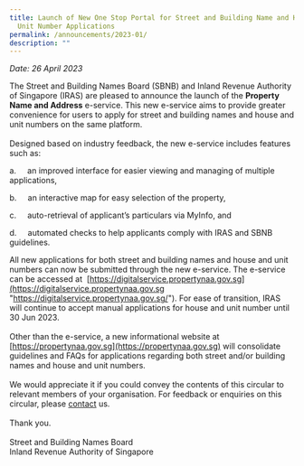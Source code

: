 ```yaml
---
title: Launch of New One Stop Portal for Street and Building Name and House and
  Unit Number Applications
permalink: /announcements/2023-01/
description: ""
---
```

<i>Date: 26 April 2023</i>

The Street and Building Names Board (SBNB) and Inland Revenue Authority of Singapore (IRAS) are pleased to announce the launch of the **Property Name and Address**  e-service. This new e-service aims to provide greater convenience for users to apply for street and building names and house and unit numbers on the same platform.<br>
<br>
Designed based on industry feedback, the new e-service includes features such as:

a.&nbsp;&nbsp;&nbsp;&nbsp; an improved interface for easier viewing and managing of multiple applications,

b.&nbsp;&nbsp;&nbsp;&nbsp; an interactive map for easy selection of the property,

c.&nbsp;&nbsp;&nbsp;&nbsp; auto-retrieval of applicant’s particulars via MyInfo, and

d.&nbsp;&nbsp;&nbsp;&nbsp; automated checks to help applicants comply with IRAS and SBNB guidelines.<br>

All new applications for both street and building names and house and unit numbers can now be submitted through the new e-service. The e-service can be accessed at &nbsp;[https://digitalservice.propertynaa.gov.sg](https://digitalservice.propertynaa.gov.sg "https://digitalservice.propertynaa.gov.sg/"). For ease of transition, IRAS will continue to accept manual applications for house and unit number until 30 Jun 2023.<br>
<br>
Other than the e-service, a new informational website at [https://propertynaa.gov.sg](https://propertynaa.gov.sg) will consolidate guidelines and FAQs for applications regarding both street and/or building names and house and unit numbers.<br>
<br>
We would appreciate it if you could convey the contents of this circular to relevant members of your organisation. For feedback or enquiries on this circular, please [contact](https://digitalservice.propertynaa.gov.sg/contact/) us.<br>
<br>
Thank you.
<br>
<br>
Street and Building Names Board<br>
Inland Revenue Authority of Singapore
